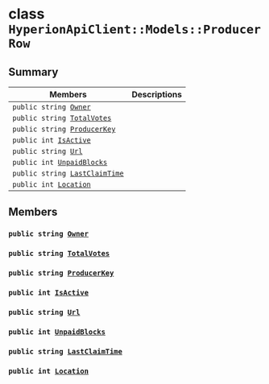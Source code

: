 # class `HyperionApiClient::Models::ProducerRow` 

## Summary

 Members                        | Descriptions                                
--------------------------------|---------------------------------------------
`public string `[`Owner`](#class_hyperion_api_client_1_1_models_1_1_producer_row_1a2bb39ac02455d05833c5f88b6ddc87ee) | 
`public string `[`TotalVotes`](#class_hyperion_api_client_1_1_models_1_1_producer_row_1a987e3c73846e29a1ba2e2e4adc7a3bc0) | 
`public string `[`ProducerKey`](#class_hyperion_api_client_1_1_models_1_1_producer_row_1a4c83a859c2a53f689333f5073cdac879) | 
`public int `[`IsActive`](#class_hyperion_api_client_1_1_models_1_1_producer_row_1aaf4ace0ce389b469c37895f3d9b6da8d) | 
`public string `[`Url`](#class_hyperion_api_client_1_1_models_1_1_producer_row_1a9619cd3b7a409d3733877feef572732d) | 
`public int `[`UnpaidBlocks`](#class_hyperion_api_client_1_1_models_1_1_producer_row_1a77d08f4e1e4d81aaa1de8364e66ee61d) | 
`public string `[`LastClaimTime`](#class_hyperion_api_client_1_1_models_1_1_producer_row_1a60d6eef99c687a3c590f53d39405a85d) | 
`public int `[`Location`](#class_hyperion_api_client_1_1_models_1_1_producer_row_1a7a3a062401c26635f0a0b3016e7319c1) | 

## Members

### `public string `[`Owner`](#class_hyperion_api_client_1_1_models_1_1_producer_row_1a2bb39ac02455d05833c5f88b6ddc87ee) 

### `public string `[`TotalVotes`](#class_hyperion_api_client_1_1_models_1_1_producer_row_1a987e3c73846e29a1ba2e2e4adc7a3bc0) 

### `public string `[`ProducerKey`](#class_hyperion_api_client_1_1_models_1_1_producer_row_1a4c83a859c2a53f689333f5073cdac879) 

### `public int `[`IsActive`](#class_hyperion_api_client_1_1_models_1_1_producer_row_1aaf4ace0ce389b469c37895f3d9b6da8d) 

### `public string `[`Url`](#class_hyperion_api_client_1_1_models_1_1_producer_row_1a9619cd3b7a409d3733877feef572732d) 

### `public int `[`UnpaidBlocks`](#class_hyperion_api_client_1_1_models_1_1_producer_row_1a77d08f4e1e4d81aaa1de8364e66ee61d) 

### `public string `[`LastClaimTime`](#class_hyperion_api_client_1_1_models_1_1_producer_row_1a60d6eef99c687a3c590f53d39405a85d) 

### `public int `[`Location`](#class_hyperion_api_client_1_1_models_1_1_producer_row_1a7a3a062401c26635f0a0b3016e7319c1) 

